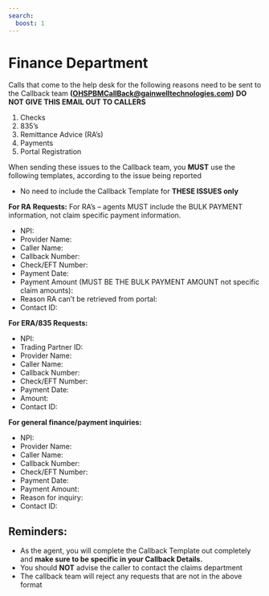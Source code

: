 ```yaml
---
search:
  boost: 1
---
```


# Finance Department

 Calls that come to the help desk for the following reasons need to be sent to the Callback team **(OHSPBMCallBack@gainwelltechnologies.com)**
 **DO NOT GIVE THIS EMAIL OUT TO CALLERS** 

1. Checks 
2. 835’s 
3. Remittance Advice (RA’s) 
4. Payments 
5. Portal Registration 

When sending these issues to the Callback team, you **MUST** use the following templates, according to the issue being reported
- No need to include the Callback Template for **THESE ISSUES only**
  



**For RA Requests:**
For RA’s – agents MUST include the BULK PAYMENT information, not claim specific payment information.
- NPI:
- Provider Name:
- Caller Name:
- Callback Number:
- Check/EFT Number:
- Payment Date:
- Payment Amount (MUST BE THE BULK PAYMENT AMOUNT not specific claim amounts):
- Reason RA can’t be retrieved from portal:
- Contact ID:
 

**For ERA/835 Requests:**
- NPI:
- Trading Partner ID:
- Provider Name:
- Caller Name:
- Callback Number:
- Check/EFT Number:
- Payment Date:
- Amount:
- Contact ID:
 

**For general finance/payment inquiries:**
- NPI:
- Provider Name:
- Caller Name:
- Callback Number:
- Check/EFT Number:
- Payment Date:
- Payment Amount:
- Reason for inquiry:
- Contact ID:


## Reminders:
- As the agent, you will complete the Callback Template out completely and **make sure to be specific in your Callback Details.**
- You should **NOT** advise the caller to contact the claims department
- The callback team will reject any requests that are not in the above format



